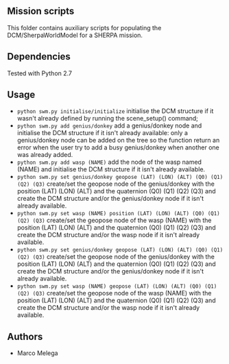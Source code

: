 Mission scripts
---------------

This folder contains auxiliary scripts for populating the DCM/SherpaWorldModel for a SHERPA mission.

Dependencies
------------

Tested with Python 2.7

Usage
-----

  *   ``python swm.py initialise/initialize`` initialise the DCM structure if it wasn't already defined by running the scene_setup() command;
  *   ``python swm.py add genius/donkey`` add a genius/donkey node and initialise the DCM structure if it isn't already available: only a genius/donkey node can be added on the tree so the function return an error when the user try to add a busy genius/donkey when another one was already added.
  *   ``python swm.py add wasp (NAME)`` add the node of the wasp named (NAME) and initialise the DCM structure if it isn't already available.
  *   ``python swm.py set genius/donkey geopose (LAT) (LON) (ALT) (Q0) (Q1) (Q2) (Q3)`` create/set the geopose node of the genius/donkey with the position (LAT) (LON) (ALT) and the quaternion (Q0) (Q1) (Q2) (Q3) and create the DCM structure and/or the genius/donkey node if it isn't already available.
  *   ``python swm.py set wasp (NAME) position (LAT) (LON) (ALT) (Q0) (Q1) (Q2) (Q3)`` create/set the geopose node of the wasp (NAME) with the position (LAT) (LON) (ALT) and the quaternion (Q0) (Q1) (Q2) (Q3) and create the DCM structure and/or the wasp node if it isn't already available.
  *   ``python swm.py set genius/donkey geopose (LAT) (LON) (ALT) (Q0) (Q1) (Q2) (Q3)`` create/set the geopose node of the genius/donkey with the position (LAT) (LON) (ALT) and the quaternion (Q0) (Q1) (Q2) (Q3) and create the DCM structure and/or the genius/donkey node if it isn't already available.
  *   ``python swm.py set wasp (NAME) geopose (LAT) (LON) (ALT) (Q0) (Q1) (Q2) (Q3)`` create/set the geopose node of the wasp (NAME) with the position (LAT) (LON) (ALT) and the quaternion (Q0) (Q1) (Q2) (Q3) and create the DCM structure and/or the wasp node if it isn't already available.

Authors
-------

* Marco Melega 
